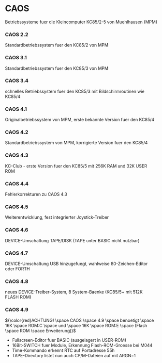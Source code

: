 # CAOS
 Betriebssysteme fuer die Kleincomputer KC85/2-5 von Muehlhausen (MPM)

### CAOS 2.2
Standardbetriebssystem fuer den KC85/2 von MPM

### CAOS 3.1
Standardbetriebssystem fuer den KC85/3 von MPM

### CAOS 3.4
schnelles Betriebssystem fuer den KC85/3 mit Bildschirmroutinen wie KC85/4

### CAOS 4.1
Originalbetriebssystem von MPM, erste bekannte Version fuer den KC85/4

### CAOS 4.2
Standardbetriebssystem von MPM, korrigierte Version fuer den KC85/4

### CAOS 4.3
KC-Club - erste Version fuer den KC85/5 mit 256K RAM und 32K USER ROM

### CAOS 4.4
Fehlerkorrekturen zu CAOS 4.3

### CAOS 4.5
Weiterentwicklung, fest integrierter Joystick-Treiber

### CAOS 4.6
DEVICE-Umschaltung TAPE/DISK (TAPE unter BASIC nicht nutzbar)

### CAOS 4.7
DEVICE-Umschaltung USB hinzugefuegt, wahlweise 80-Zeichen-Editor oder FORTH

### CAOS 4.8
neues DEVICE-Treiber-System, 8 System-Baenke (KC85/5+ mit 512K FLASH ROM)

### CAOS 4.9
${\color{red}ACHTUNG! \space CAOS \space 4.9 \space benoetigt \space 16K \space ROM:C \space und \space 16K \space ROM:E \space (Flash \space ROM \space Erweiterung)}$
- Fullscreen-Editor fuer BASIC (ausgelagert in USER-ROM)
- 16Bit-SWITCH fuer Module, Erkennung Flash-ROM-Groesse bei M044
- Time-Kommando erkennt RTC auf Portadresse 55h
- TAPE-Directory listet nun auch CP/M-Dateien auf mit ARGN=1
